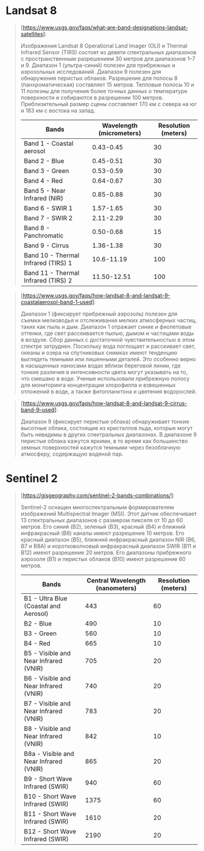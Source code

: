 # Landsat 8

> [https://www.usgs.gov/faqs/what-are-band-designations-landsat-satellites]:  
> 
> Изображения Landsat 8 Operational Land Imager (OLI) и Thermal Infrared Sensor (TIRS) состоят из девяти спектральных диапазонов с пространственным разрешением 30 метров для диапазонов 1–7 и 9. Диапазон 1 (ультра-синий) полезен для прибрежных и аэрозольных исследований. Диапазон 9 полезен для обнаружения перистых облаков. Разрешение для полосы 8 (панхроматическая) составляет 15 метров. Тепловые полосы 10 и 11 полезны для получения более точных данных о температуре поверхности и собираются в разрешении 100 метров. Приблизительный размер сцены составляет 170 км с севера на юг и 183 км с востока на запад.
> 
> | Bands                               | Wavelength (micrometers) | Resolution (meters) |
> |-------------------------------------|--------------------------|---------------------|
> | Band 1 - Coastal aerosol            | 0.43-0.45                | 30                  |
> | Band 2 - Blue                       | 0.45-0.51                | 30                  |
> | Band 3 - Green                      | 0.53-0.59                | 30                  |
> | Band 4 - Red                        | 0.64-0.67                | 30                  |
> | Band 5 - Near Infrared (NIR)        | 0.85-0.88                | 30                  |
> | Band 6 - SWIR 1                     | 1.57-1.65                | 30                  |
> | Band 7 - SWIR 2                     | 2.11-2.29                | 30                  |
> | Band 8 - Panchromatic               | 0.50-0.68                | 15                  |
> | Band 9 - Cirrus                     | 1.36-1.38                | 30                  |
> | Band 10 - Thermal Infrared (TIRS) 1 | 10.6-11.19               | 100                 |
> | Band 11 - Thermal Infrared (TIRS) 2 | 11.50-12.51              | 100                 |

> [https://www.usgs.gov/faqs/how-landsat-8-and-landsat-9-coastalaerosol-band-1-used]:  
> 
> Диапазон 1 (фиксирует прибрежный аэрозоль) полезен для съемки мелководья и отслеживания мелких атмосферных частиц, таких как пыль и дым. Диапазон 1 отражает синие и фиолетовые оттенки, где свет рассеивается пылью, дымом и частицами воды в воздухе. Сбор данных с достаточной чувствительностью в этом спектре затруднен. Поскольку вода поглощает и рассеивает свет, океаны и озера на спутниковых снимках имеют тенденцию выглядеть темными или лишенными деталей. Это особенно верно в насыщенных наносами водах вблизи береговой линии, где тонкие различия в интенсивности цвета могут указывать на то, что смешано в воде. Ученые использовали прибрежную полосу для мониторинга концентрации хлорофилла и взвешенных отложений в воде, а также фитопланктона и цветения водорослей.

> [https://www.usgs.gov/faqs/how-landsat-8-and-landsat-9-cirrus-band-9-used]:  
> 
> Диапазон 9 (фиксирует перистые облака) обнаруживает тонкие высотные облака, состоящие из кристаллов льда, которые могут быть невидимы в других спектральных диапазонах. В диапазоне 9 перистые облака кажутся яркими, в то время как большинство земных поверхностей кажутся темными через безоблачную атмосферу, содержащую водяной пар.

# Sentinel 2

> [https://gisgeography.com/sentinel-2-bands-combinations/]:
> 
> Sentinel-2 оснащен многоспектральным формирователем изображений Multispectral Imager (MSI). Этот датчик обеспечивает 13 спектральных диапазонов с размером пикселя от 10 до 60 метров. Его синий (B2), зеленый (B3), красный (B4) и ближний инфракрасный (B8) каналы имеют разрешение 10 метров. Его красный диапазон (B5), ближний инфракрасный диапазон NIR (B6, B7 и B8A) и коротковолновый инфракрасный диапазон SWIR (B11 и B12) имеют разрешение 20 метров. Его диапазоны прибрежного аэрозоля (B1) и перистых облаков (B10) имеют разрешение 60 метров.
>
> | Bands	                               | Central Wavelength (nanometers) | Resolution (meters) |
> |----------------------------------------|---------------------------------|---------------------|
> | B1 - Ultra Blue (Coastal and Aerosol)  | 443                             | 60                  |
> | B2 - Blue                          	   | 490           	                 | 10                  |
> | B3 - Green                         	   | 560           	                 | 10                  |
> | B4 - Red                          	   | 665           	                 | 10                  |
> | B5 - Visible and Near Infrared (VNIR)  | 705           	                 | 20                  |
> | B6 - Visible and Near Infrared (VNIR)  | 740           	                 | 20                  |
> | B7 - Visible and Near Infrared (VNIR)  | 783           	                 | 20                  |
> | B8 - Visible and Near Infrared (VNIR)  | 842           	                 | 10                  |
> | B8a - Visible and Near Infrared (VNIR) | 865           	                 | 20                  |
> | B9 - Short Wave Infrared (SWIR)        | 940           	                 | 60                  |
> | B10 - Short Wave Infrared (SWIR)       | 1375           	             | 60                  |
> | B11 - Short Wave Infrared (SWIR)       | 1610           	             | 20                  |
> | B12 - Short Wave Infrared (SWIR)       | 2190           	             | 20                  |
